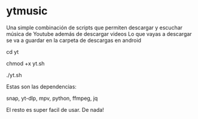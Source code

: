 # ytmusic
Una simple combinación de scripts que permiten descargar y escuchar música de Youtube además de descargar videos
Lo que vayas a descargar se va a guardar en la carpeta de descargas en android

cd yt


chmod +x yt.sh


./yt.sh

Estas son las dependencias:

snap, yt-dlp, mpv, python, ffmpeg, jq

El resto es super facil de usar. De nada!

